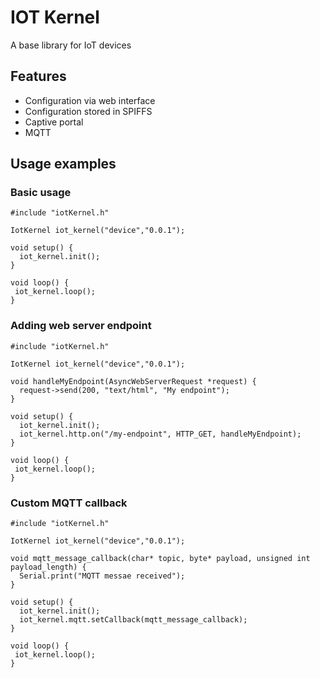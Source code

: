 # IOT Kernel
A base library for IoT devices


## Features

* Configuration via web interface
* Configuration stored in SPIFFS
* Captive portal
* MQTT

## Usage examples

### Basic usage
```
#include "iotKernel.h"

IotKernel iot_kernel("device","0.0.1");

void setup() {
  iot_kernel.init();
}

void loop() {
 iot_kernel.loop();
}
```

### Adding web server endpoint
```
#include "iotKernel.h"

IotKernel iot_kernel("device","0.0.1");

void handleMyEndpoint(AsyncWebServerRequest *request) {
  request->send(200, "text/html", "My endpoint");
}

void setup() {
  iot_kernel.init();
  iot_kernel.http.on("/my-endpoint", HTTP_GET, handleMyEndpoint);
}

void loop() {
 iot_kernel.loop();
}
```

### Custom MQTT callback
```
#include "iotKernel.h"

IotKernel iot_kernel("device","0.0.1");

void mqtt_message_callback(char* topic, byte* payload, unsigned int payload_length) {
  Serial.print("MQTT messae received");
}

void setup() {
  iot_kernel.init();
  iot_kernel.mqtt.setCallback(mqtt_message_callback);
}

void loop() {
 iot_kernel.loop();
}
```
